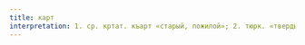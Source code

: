 ```yaml
---
title: карт
interpretation: 1. ср. кртат. къарт «старый, пожилой»; 2. тюрк. «твердый, черствый, несвежий»
---
```

